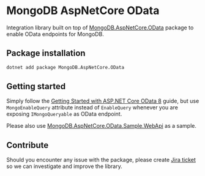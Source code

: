 # MongoDB AspNetCore OData

Integration library built on top of [MongoDB.AspNetCore.OData](https://www.nuget.org/packages/MongoDB.AspNetCore.OData/) package to enable OData endpoints for MongoDB.

## Package installation
```sh
dotnet add package MongoDB.AspNetCore.OData
```

## Getting started
Simply follow the [Getting Started with ASP.NET Core OData 8](https://learn.microsoft.com/en-us/odata/webapi-8/getting-started) guide, but use `MongoEnableQuery` attribute instead of `EnableQuery` whenever you are exposing `IMongoQueryable` as OData endpoint.

Please also use [MongoDB.AspNetCore.OData.Sample.WebApi](https://github.com/mongodb/mongo-aspnetcore-odata/tree/main/tests/MongoDB.AspNetCore.OData.Sample.WebApi) as a sample.

## Contribute
Should you encounter any issue with the package, please create [Jira ticket](https://jira.mongodb.org/projects/ODATA) so we can investigate and improve the library.
